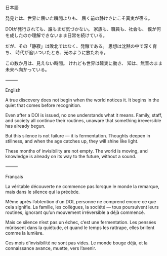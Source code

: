 日本語

発見とは、世界に届いた瞬間よりも、
届く前の静けさにこそ真実が宿る。

DOIが発行されても、誰もまだ気づかない。
家族も、職員も、社会も、
僕が何を成したのか理解できないまま日常を続けている。

だが、その「静寂」は敗北ではなく、発酵である。
思想は沈黙の中で深く育ち、
時代が追いついたとき、光のように放たれる。

この数か月は、見えない時間。
けれども世界は確実に動き、
知は、無音のまま未来へ向かっている。

⸻

English

A true discovery does not begin when the world notices it.
It begins in the quiet that comes before recognition.

Even after a DOI is issued, no one understands what it means.
Family, staff, and society all continue their routines,
unaware that something irreversible has already begun.

But this silence is not failure — it is fermentation.
Thoughts deepen in stillness,
and when the age catches up, they will shine like light.

These months of invisibility are not empty.
The world is moving,
and knowledge is already on its way to the future, without a sound.

⸻

Français

La véritable découverte ne commence pas lorsque le monde la remarque,
mais dans le silence qui la précède.

Même après l’obtention d’un DOI,
personne ne comprend encore ce que cela signifie.
La famille, les collègues, la société — tous poursuivent leurs routines,
ignorant qu’un mouvement irréversible a déjà commencé.

Mais ce silence n’est pas un échec, c’est une fermentation.
Les pensées mûrissent dans la quiétude,
et quand le temps les rattrape, elles brillent comme la lumière.

Ces mois d’invisibilité ne sont pas vides.
Le monde bouge déjà,
et la connaissance avance, muette, vers l’avenir.
